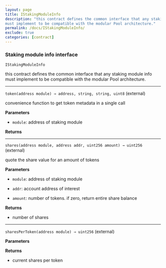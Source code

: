 ```yaml
---
layout: page
title: IStakingModuleInfo
description: "this contract defines the common interface that any staking module info
must implement to be compatible with the modular Pool architecture."
permalink: /docs/IStakingModuleInfo/
exclude: true
categories: [contract]
---
```


### Staking module info interface



`IStakingModuleInfo`

this contract defines the common interface that any staking module info
must implement to be compatible with the modular Pool architecture.





****

`token(address module) → address, string, string, uint8` (external)

convenience function to get token metadata in a single call




**Parameters**  
- `module`: address of staking module


**Returns**


****

`shares(address module, address addr, uint256 amount) → uint256` (external)

quote the share value for an amount of tokens




**Parameters**  
- `module`: address of staking module

- `addr`: account address of interest

- `amount`: number of tokens. if zero, return entire share balance


**Returns**
- number of shares


****

`sharesPerToken(address module) → uint256` (external)





**Parameters**  

**Returns**
- current shares per token


